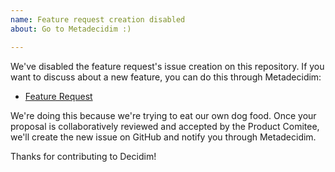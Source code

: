 ```yaml
---
name: Feature request creation disabled
about: Go to Metadecidim :)

---
```


We've disabled the feature request's issue creation on this repository. If you want to discuss about a new feature, you can do this through Metadecidim:

* [Feature Request](https://meta.decidim.org/processes/roadmap)

We're doing this because we're trying to eat our own dog food. Once your proposal is collaboratively reviewed and accepted by the Product Comitee, we'll create the new issue on GitHub and notify you through Metadecidim.

Thanks for contributing to Decidim!

